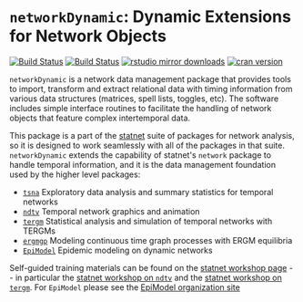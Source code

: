 # `networkDynamic`:  Dynamic Extensions for Network Objects

[![Build Status](https://travis-ci.org/statnet/networkDynamic.svg?branch=master)](https://travis-ci.org/statnet/networkDynamic)
[![Build Status](https://ci.appveyor.com/api/projects/status/rmj7f1xmpikh2243?svg=true)](https://ci.appveyor.com/project/statnet/networkDynamic)
[![rstudio mirror downloads](https://cranlogs.r-pkg.org/badges/networkDynamic?color=2ED968)](https://cranlogs.r-pkg.org/)
[![cran version](https://www.r-pkg.org/badges/version/networkDynamic)](https://cran.r-project.org/package=networkDynamic)

`networkDynamic` is a network data management package that provides tools to import, transform and extract relational data with timing information from various data structures (matrices, spell lists, toggles, etc).  The software includes simple interface routines to facilitate the handling of network objects that feature complex intertemporal data. 

This package is a part of the [statnet](https://statnet.org) suite of packages for network analysis, so it is designed to work seamlessly with all of the packages in that suite.  `networkDynamic` extends the capability of statnet's `network` package to handle temporal information, and it is the data management foundation used by the higher level packages: 
* [`tsna`](https://github.com/statnet/tsna) Exploratory data analysis and summary statistics for temporal networks
* [`ndtv`](https://github.com/statnet/ndtv) Temporal network graphics and animation
* [`tergm`](https://github.com/statnet/tergm) Statistical analysis and simulation of temporal networks with TERGMs
* [`ergmgp`](https://github.com/statnet/ergmgp) Modeling continuous time graph processes with ERGM equilibria
* [`EpiModel`](https://www.epimodel.org/) Epidemic modeling on dynamic networks

Self-guided training materials can be found on the [statnet workshop page](https://statnet.org/workshops/) -- in particular the [statnet workshop on `ndtv`](https://statnet.org/workshop-ndtv/) and the [statnet workshop on `tergm`](https://statnet.org/workshop-tergm/).  For `EpiModel` please see the [EpiModel organization site](https://www.epimodel.org/)
